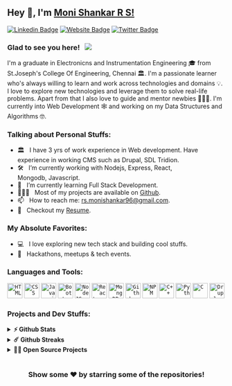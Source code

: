 ## Hey 👋, I'm [Moni Shankar R S!](https://github.com/Moni05)

[![Linkedin Badge](https://img.shields.io/badge/-LinkedIn-0e76a8?style=flat-square&logo=Linkedin&logoColor=white)](https://www.linkedin.com/in/moni-shankar-r-s/)
[![Website Badge](https://img.shields.io/badge/Website-3b5998?style=flat-square&logo=google-chrome&logoColor=white)](https://monishankar-portfolio.herokuapp.com/)
[![Twitter Badge](https://img.shields.io/badge/-Twitter-00acee?style=flat-square&logo=Twitter&logoColor=white)](https://twitter.com/MoniShankar_RS)


### Glad to see you here! &nbsp; ![](https://visitor-badge.glitch.me/badge?page_id=Moni05.Moni05&style=flat-square&color=0088cc)

I'm a graduate in Electronicns and Instrumentation Engineering 🎓 from St.Joseph's College Of Engineering, Chennai 🏛. I'm a passionate learner who's always willing to learn and work across technologies and domains 💡. I love to explore new technologies and leverage them to solve real-life problems. Apart from that I also love to guide and mentor newbies 👨🏻‍💻. I'm currently into Web Development 🕸️ and working on my Data Structures and Algorithms 🤓.


### Talking about Personal Stuffs:

- 🏛️ &nbsp; I have 3 yrs of work experience in Web development. Have experience in working CMS such as Drupal, SDL Tridion.
- 🛠 &nbsp; I’m currently working with Nodejs, Express, React, <br /> Mongodb, Javascript.
- 🚀 &nbsp; I’m currently learning Full Stack Development.
- 👨🏻‍💻 &nbsp; Most of my projects are available on [Github](https://github.com/Moni05).
- 📫 &nbsp; How to reach me: rs.monishankar96@gmail.com.
- 📝 &nbsp; Checkout my [Resume](https://drive.google.com/file/d/1Zcy6LReYb4qxCWhFE5hWFYPXq5kYYFSQ/view).

### My Absolute Favorites:

- 💻 &nbsp; I love exploring new tech stack and building cool stuffs.
- 🍕 &nbsp; Hackathons, meetups & tech events.

### Languages and Tools:

<code><img height="35" src="https://firebasestorage.googleapis.com/v0/b/mern-project-images.appspot.com/o/html-5--v1.png?alt=media&token=58a58181-63ed-4928-9b51-c6896fda15d1" alt="HTML"></code>
<code><img height="35" src="https://firebasestorage.googleapis.com/v0/b/mern-project-images.appspot.com/o/css3.png?alt=media&token=8d666381-6e9b-4e35-84de-1c2f123f6e05" alt="CSS"></code>
<code><img height="35" src="https://firebasestorage.googleapis.com/v0/b/mern-project-images.appspot.com/o/javascript.png?alt=media&token=5c71218c-d549-4d9f-8a3b-52e4e7178ae0" alt="Javascript"></code>
<code><img height="35" src="https://firebasestorage.googleapis.com/v0/b/mern-project-images.appspot.com/o/bootstrap.png?alt=media&token=0eaf0d31-f06e-4795-9e2b-3290c8fff633" alt="Bootstrap"></code>
<code><img height="35" src="https://firebasestorage.googleapis.com/v0/b/mern-project-images.appspot.com/o/nodejs.png?alt=media&token=494e49b2-9678-4939-b616-ca9bc03568a5" alt="Node JS"></code>
<code><img height="35" src="https://firebasestorage.googleapis.com/v0/b/mern-project-images.appspot.com/o/react-native.png?alt=media&token=901e6a2f-2dcc-42ab-ac5f-893cb9a58c71" alt="React"></code>
<code><img height="35" src="https://firebasestorage.googleapis.com/v0/b/mern-project-images.appspot.com/o/rsz-mong2.png?alt=media&token=0306e92d-8ea5-45d0-ad1e-5918be1b3c87" alt="MongoDB"></code>
<code><img height="35" src="https://firebasestorage.googleapis.com/v0/b/mern-project-images.appspot.com/o/github.png?alt=media&token=6f114cdd-af29-4f32-916c-d75628ebf2d0" alt="Github"></code>
<code><img height="35" src="https://firebasestorage.googleapis.com/v0/b/mern-project-images.appspot.com/o/npm.png?alt=media&token=917d0e63-76b1-4112-a881-72f306bf66b1" alt="NPM"></code>
<code><img height="35" src="https://firebasestorage.googleapis.com/v0/b/mern-project-images.appspot.com/o/c%2B%2B.png?alt=media&token=78233858-081d-4031-9ce7-fd9db5af799f" alt="C++"></code>
<code><img height="35" src="https://firebasestorage.googleapis.com/v0/b/mern-project-images.appspot.com/o/python.png?alt=media&token=398786fe-fe08-472c-8245-0044c928f391" alt="Python"></code>
<code><img height="35" src="https://firebasestorage.googleapis.com/v0/b/mern-project-images.appspot.com/o/c.png?alt=media&token=5bc41e91-c526-4be4-8a3d-2f848ba204e6" alt="C"></code>
<code><img height="35" src="https://firebasestorage.googleapis.com/v0/b/mern-project-images.appspot.com/o/drupal.png?alt=media&token=eefb606f-49da-4f53-895a-b75690b74bd0" alt="Drupal"></code>

### Projects and Dev Stuffs:

<details>	
  <summary><b>⚡ Github Stats</b></summary>

  <br />
  <img height="180em" src="https://github-readme-stats.vercel.app/api?username=Moni05&show_icons=true&hide_border=true&&count_private=true&include_all_commits=true" />
  <img height="180em" src="https://github-readme-stats.vercel.app/api/top-langs/?username=Moni05&exclude_repo=KNN-Image-Classification&show_icons=true&hide_border=true&layout=compact&langs_count=8"/>
</details>

<details>	
  <summary><b>☄️ Github Streaks</b></summary>

  <br />
  <img height="180em" src="https://github-readme-streak-stats.herokuapp.com/?user=Moni05&hide_border=true" />
</details>

<details>
  <summary><b>🧑‍🚀 Open Source Projects</b></summary>

  <br />
  <table>
    <thead align="center">
      <tr border: none;>
        <td><b>💻 Projects</b></td>
        <td><b>🌟 Stars</b></td>
        <td><b>🍴 Forks</b></td>
        <td><b>🐛 Issues</b></td>
        <td><b>🔔 Pull Requests</b></td>
        <td><b>👨‍💻 Language</b></td>
	      <td><b>:link: Link/URL</b></td>
      </tr>
    </thead>
    <tbody>
      <tr>
	<td><a href="https://github.com/Moni05/E-commerce-frontend"><b>E-commerce APP</b></a></td>
        <td><img alt="Stars" src="https://img.shields.io/github/stars/Moni05/E-commerce-frontend?style=flat-square&labelColor=343b41"/></td>
        <td><img alt="Forks" src="https://img.shields.io/github/forks/Moni05/E-commerce-frontend?style=flat-square&labelColor=343b41"/></td>
        <td><img alt="Issues" src="https://img.shields.io/github/issues/Moni05/E-commerce-frontend?style=flat-square"/></td>
        <td><img alt="Pull Requests" src="https://img.shields.io/github/issues-pr/Moni05/E-commerce-frontend?style=flat-square"/></td>
        <td><img alt="Language" src="https://img.shields.io/github/languages/top/Moni05/E-commerce-frontend?style=flat-square"/></td>
	<td><a href="https://trusting-bhabha-12e2e0.netlify.app/register"><b>E-commerce APP</b></a></td>
      </tr>
      <tr>
	<td><a href="https://github.com/Moni05/E-commerce-backend"><b>E-commerce Backend API</b></a></td>
        <td><img alt="Stars" src="https://img.shields.io/github/stars/Moni05/E-commerce-backend?style=flat-square&labelColor=343b41"/></td>
        <td><img alt="Forks" src="https://img.shields.io/github/forks/Moni05/E-commerce-backend?style=flat-square&labelColor=343b41"/></td>
        <td><img alt="Issues" src="https://img.shields.io/github/issues/Moni05/E-commerce-backend?style=flat-square"/></td>
        <td><img alt="Pull Requests" src="https://img.shields.io/github/issues-pr/Moni05/E-commerce-backend?style=flat-square"/></td>
        <td><img alt="Language" src="https://img.shields.io/github/languages/top/Moni05/E-commerce-backend?style=flat-square"/></td>
	<td><a href="https://moni-e-commerce-server.herokuapp.com/"><b>E-commerce Backend API</b></a></td>
      </tr>
      <tr>
	<td><a href="https://github.com/Moni05/Netflix-clone-frontend"><b>Netflix Frontend</b></a></td>
        <td><img alt="Stars" src="https://img.shields.io/github/stars/Moni05/Netflix-clone-frontend?style=flat-square&labelColor=343b41"/></td>
        <td><img alt="Forks" src="https://img.shields.io/github/forks/Moni05/Netflix-clone-frontend?style=flat-square&labelColor=343b41"/></td>
        <td><img alt="Issues" src="https://img.shields.io/github/issues/Moni05/Netflix-clone-frontend?style=flat-square"/></td>
        <td><img alt="Pull Requests" src="https://img.shields.io/github/issues-pr/Moni05/Netflix-clone-frontend?style=flat-square"/></td>
        <td><img alt="Language" src="https://img.shields.io/github/languages/top/Moni05/Netflix-clone-frontend?style=flat-square"/></td>
	<td><a href="https://tender-roentgen-1a46a9.netlify.app/login"><b>Netflix Frontend</b></a></td>
      </tr>
      <tr>
	<td><a href="https://github.com/Moni05/Netflix-clone-backend"><b>Netflix Backend API</b></a></td>
        <td><img alt="Stars" src="https://img.shields.io/github/stars/Moni05/Netflix-clone-backend?style=flat-square&labelColor=343b41"/></td>
        <td><img alt="Forks" src="https://img.shields.io/github/forks/Moni05/Netflix-clone-backend?style=flat-square&labelColor=343b41"/></td>
        <td><img alt="Issues" src="https://img.shields.io/github/issues/Moni05/Netflix-clone-backend?style=flat-square"/></td>
        <td><img alt="Pull Requests" src="https://img.shields.io/github/issues-pr/Moni05/Netflix-clone-backend?style=flat-square"/></td>
        <td><img alt="Language" src="https://img.shields.io/github/languages/top/Moni05/Netflix-clone-backend?style=flat-square"/></td>
	<td><a href="https://moni-netflix-server.herokuapp.com/"><b>Netflix Backend API</b></a></td>
      </tr>
      <tr>
	<td><a href="https://github.com/Moni05/Chatapp-frontend"><b>Chat APP</b></a></td>
        <td><img alt="Stars" src="https://img.shields.io/github/stars/Moni05/Chatapp-frontend?style=flat-square&labelColor=343b41"/></td>
        <td><img alt="Forks" src="https://img.shields.io/github/forks/Moni05/Chatapp-frontend?style=flat-square&labelColor=343b41"/></td>
        <td><img alt="Issues" src="https://img.shields.io/github/issues/Moni05/Chatapp-frontend?style=flat-square"/></td>
        <td><img alt="Pull Requests" src="https://img.shields.io/github/issues-pr/Moni05/Chatapp-frontend?style=flat-square"/></td>
        <td><img alt="Language" src="https://img.shields.io/github/languages/top/Moni05/Chatapp-frontend?style=flat-square"/></td>
	<td><a href="https://frosty-brattain-784a4c.netlify.app/"><b>Chat APP</b></a></td>
      </tr>
      <tr>
	<td><a href="https://github.com/Moni05/chatapp-backend"><b>Chat APP Backend API</b></a></td>
        <td><img alt="Stars" src="https://img.shields.io/github/stars/Moni05/chatapp-backend?style=flat-square&labelColor=343b41"/></td>
        <td><img alt="Forks" src="https://img.shields.io/github/forks/Moni05/chatapp-backend?style=flat-square&labelColor=343b41"/></td>
        <td><img alt="Issues" src="https://img.shields.io/github/issues/Moni05/chatapp-backend?style=flat-square"/></td>
        <td><img alt="Pull Requests" src="https://img.shields.io/github/issues-pr/Moni05/chatapp-backend?style=flat-square"/></td>
        <td><img alt="Language" src="https://img.shields.io/github/languages/top/Moni05/chatapp-backend?style=flat-square"/></td>
	<td><a href="https://moni-chatapp-server.herokuapp.com/"><b>Chat APP Server API</b></a></td>
      </tr>
      <tr>
	<td><a href="https://github.com/Moni05/crm-frontend"><b>CRM Ticket APP</b></a></td>
        <td><img alt="Stars" src="https://img.shields.io/github/stars/Moni05/crm-frontend?style=flat-square&labelColor=343b41"/></td>
        <td><img alt="Forks" src="https://img.shields.io/github/forks/Moni05/crm-frontend?style=flat-square&labelColor=343b41"/></td>
        <td><img alt="Issues" src="https://img.shields.io/github/issues/Moni05/crm-frontend?style=flat-square"/></td>
        <td><img alt="Pull Requests" src="https://img.shields.io/github/issues-pr/Moni05/crm-frontend?style=flat-square"/></td>
        <td><img alt="Language" src="https://img.shields.io/github/languages/top/Moni05/crm-frontend?style=flat-square"/></td>
	<td><a href="https://romantic-lumiere-4ce94b.netlify.app/"><b>Chat APP</b></a></td>
      </tr>
      <tr>
	<td><a href="https://github.com/Moni05/crm-backend"><b>CRM Backend API</b></a></td>
        <td><img alt="Stars" src="https://img.shields.io/github/stars/Moni05/crm-backend?style=flat-square&labelColor=343b41"/></td>
        <td><img alt="Forks" src="https://img.shields.io/github/forks/Moni05/crm-backend?style=flat-square&labelColor=343b41"/></td>
        <td><img alt="Issues" src="https://img.shields.io/github/issues/Moni05/crm-backend?style=flat-square"/></td>
        <td><img alt="Pull Requests" src="https://img.shields.io/github/issues-pr/Moni05/crm-backend?style=flat-square"/></td>
        <td><img alt="Language" src="https://img.shields.io/github/languages/top/Moni05/crm-backend?style=flat-square"/></td>
	<td><a href="https://moni-crm-server.herokuapp.com/"><b>CRM Backend API</b></a></td>
      </tr>
    </tbody>
  </table>
  <br />
</details>

#

<div align="center">

### Show some ❤️ by starring some of the repositories!

</div>
